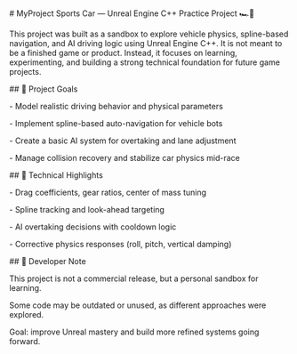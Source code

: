 \# MyProject Sports Car — Unreal Engine C++ Practice Project 🏎️🧪



This project was built as a sandbox to explore vehicle physics, spline-based navigation, and AI driving logic using Unreal Engine C++. It is not meant to be a finished game or product. Instead, it focuses on learning, experimenting, and building a strong technical foundation for future game projects.



\## 🎯 Project Goals

\- Model realistic driving behavior and physical parameters  

\- Implement spline-based auto-navigation for vehicle bots  

\- Create a basic AI system for overtaking and lane adjustment  

\- Manage collision recovery and stabilize car physics mid-race



\## 🔧 Technical Highlights

\- Drag coefficients, gear ratios, center of mass tuning  

\- Spline tracking and look-ahead targeting  

\- AI overtaking decisions with cooldown logic  

\- Corrective physics responses (roll, pitch, vertical damping)



\## 📒 Developer Note

This project is not a commercial release, but a personal sandbox for learning.  

Some code may be outdated or unused, as different approaches were explored.  

Goal: improve Unreal mastery and build more refined systems going forward.

